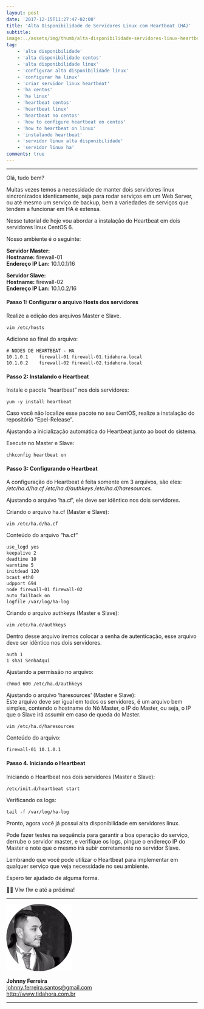 ```yaml
---
layout: post
date: '2017-12-15T11:27:47-02:00'
title: 'Alta Disponibilidade de Servidores Linux com Heartbeat (HA)'
subtitle:
image:../assets/img/thumb/alta-disponibilidade-servidores-linux-heartbeat-ha.png
tag:
    - 'alta disponibilidade'
    - 'alta disponibilidade centos'
    - 'alta disponibilidade linux'
    - 'configurar alta disponibilidade linux'
    - 'configurar ha linux'
    - 'criar servidor linux heartbeat'
    - 'ha centos'
    - 'ha linux'
    - 'heartbeat centos'
    - 'heartbeat linux'
    - 'heartbeat no centos'
    - 'how to configure heartbeat on centos'
    - 'how to heartbeat on linux'
    - 'instalando heartbeat'
    - 'servidor linux alta disponibilidade'
    - 'servidor linux ha'
comments: true
---
```

- - - - - -

Olá, tudo bem?

Muitas vezes temos a necessidade de manter dois servidores linux sincronizados identicamente, seja para rodar serviços em um Web Server, ou até mesmo um serviço de backup, bem a variedades de serviços que tendem a funcionar em HA é extensa.

Nesse tutorial de hoje vou abordar a instalação do Heartbeat em dois servidores linux CentOS 6.

Nosso ambiente é o seguinte:

**Servidor Master:**  
**Hostname:** firewall-01  
**Endereço IP Lan:** 10.1.0.1/16

**Servidor Slave:**  
**Hostname:** firewall-02  
**Endereço IP Lan:** 10.1.0.2/16

#### Passo 1: Configurar o arquivo Hosts dos servidores

Realize a edição dos arquivos Master e Slave.

```
vim /etc/hosts
```

Adicione ao final do arquivo:

```
# NODES DE HEARTBEAT - HA
10.1.0.1	firewall-01	firewall-01.tidahora.local
10.1.0.2	firewall-02	firewall-02.tidahora.local
```

#### Passo 2: Instalando o Heartbeat

Instale o pacote “heartbeat” nos dois servidores:

```
yum -y install heartbeat
```

Caso você não localize esse pacote no seu CentOS, realize a instalação do repositório “Epel-Release”.

Ajustando a inicialização automática do Heartbeat junto ao boot do sistema.

Execute no Master e Slave:

```
chkconfig heartbeat on
```

#### Passo 3: Configurando o Heartbeat

A configuração do Heartbeat é feita somente em 3 arquivos, são eles: */etc/ha.d/ha.cf* */etc/ha.d/authkeys /etc/ha.d/haresources.*

Ajustando o arquivo ‘ha.cf’, ele deve ser idêntico nos dois servidores.

Criando o arquivo ha.cf (Master e Slave):

```
vim /etc/ha.d/ha.cf
```

Conteúdo do arquivo “ha.cf”

```
use_logd yes
keepalive 2
deadtime 10
warntime 5
initdead 120
bcast eth0
udpport 694
node firewall-01 firewall-02
auto_failback on
logfile /var/log/ha-log
```

Criando o arquivo authkeys (Master e Slave):

```
vim /etc/ha.d/authkeys
```

Dentro desse arquivo iremos colocar a senha de autenticação, esse arquivo deve ser idêntico nos dois servidores.

```
auth 1
1 sha1 SenhaAqui
```

Ajustando a permissão no arquivo:

```
chmod 600 /etc/ha.d/authkeys
```

Ajustando o arquivo ‘haresources’ (Master e Slave):  
Este arquivo deve ser igual em todos os servidores, é um arquivo bem simples, contendo o hostname do Nó Master, o IP do Master, ou seja, o IP que o Slave irá assumir em caso de queda do Master.

```
vim /etc/ha.d/haresources
```

Conteúdo do arquivo:

```
firewall-01 10.1.0.1
```

#### Passo 4. Iniciando o Heartbeat

Iniciando o Heartbeat nos dois servidores (Master e Slave):

```
/etc/init.d/heartbeat start
```

Verificando os logs:

```
tail -f /var/log/ha-log
```

Pronto, agora você já possui alta disponibilidade em servidores linux.

Pode fazer testes na sequência para garantir a boa operação do serviço, derrube o servidor master, e verifique os logs, pingue o endereço IP do Master e note que o mesmo irá subir corretamente no servidor Slave.

Lembrando que você pode utilizar o Heartbeat para implementar em qualquer serviço que veja necessidade no seu ambiente.

Espero ter ajudado de alguma forma.

👋🏼 Vlw flw e até a próxima!

- - - - - -

![](../assets/img/uploads/2017/11/foto-perfil-redondo-johnny.png)

**Johnny Ferreira**  
<johnny.ferreira.santos@gmail.com>  
<http://www.tidahora.com.br>

- - - - - -
